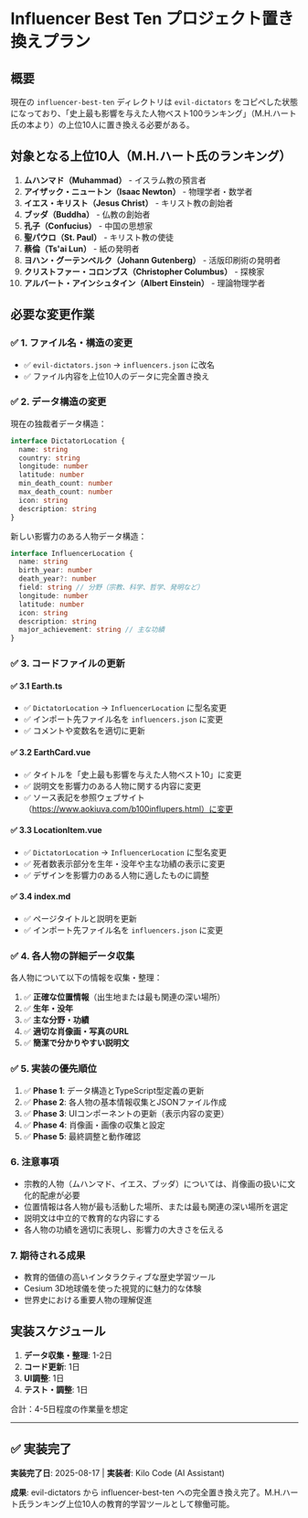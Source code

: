 # Influencer Best Ten プロジェクト置き換えプラン

## 概要
現在の `influencer-best-ten` ディレクトリは `evil-dictators` をコピペした状態になっており、「史上最も影響を与えた人物ベスト100ランキング」（M.H.ハート氏の本より）の上位10人に置き換える必要がある。

## 対象となる上位10人（M.H.ハート氏のランキング）

1. **ムハンマド（Muhammad）** - イスラム教の預言者
2. **アイザック・ニュートン（Isaac Newton）** - 物理学者・数学者
3. **イエス・キリスト（Jesus Christ）** - キリスト教の創始者
4. **ブッダ（Buddha）** - 仏教の創始者
5. **孔子（Confucius）** - 中国の思想家
6. **聖パウロ（St. Paul）** - キリスト教の使徒
7. **蔡倫（Ts'ai Lun）** - 紙の発明者
8. **ヨハン・グーテンベルク（Johann Gutenberg）** - 活版印刷術の発明者
9. **クリストファー・コロンブス（Christopher Columbus）** - 探検家
10. **アルバート・アインシュタイン（Albert Einstein）** - 理論物理学者

## 必要な変更作業

### ✅ 1. ファイル名・構造の変更
- ✅ `evil-dictators.json` → `influencers.json` に改名
- ✅ ファイル内容を上位10人のデータに完全置き換え

### ✅ 2. データ構造の変更
現在の独裁者データ構造：
```typescript
interface DictatorLocation {
  name: string
  country: string
  longitude: number
  latitude: number
  min_death_count: number
  max_death_count: number
  icon: string
  description: string
}
```

新しい影響力のある人物データ構造：
```typescript
interface InfluencerLocation {
  name: string
  birth_year: number
  death_year?: number
  field: string // 分野（宗教、科学、哲学、発明など）
  longitude: number
  latitude: number
  icon: string
  description: string
  major_achievement: string // 主な功績
}
```

### ✅ 3. コードファイルの更新

#### ✅ 3.1 Earth.ts
- ✅ `DictatorLocation` → `InfluencerLocation` に型名変更
- ✅ インポート先ファイル名を `influencers.json` に変更
- ✅ コメントや変数名を適切に更新

#### ✅ 3.2 EarthCard.vue
- ✅ タイトルを「史上最も影響を与えた人物ベスト10」に変更
- ✅ 説明文を影響力のある人物に関する内容に変更
- ✅ ソース表記を参照ウェブサイト（https://www.aokiuva.com/b100influpers.html）に変更

#### ✅ 3.3 LocationItem.vue
- ✅ `DictatorLocation` → `InfluencerLocation` に型名変更
- ✅ 死者数表示部分を生年・没年や主な功績の表示に変更
- ✅ デザインを影響力のある人物に適したものに調整

#### ✅ 3.4 index.md
- ✅ ページタイトルと説明を更新
- ✅ インポート先ファイル名を `influencers.json` に変更

### ✅ 4. 各人物の詳細データ収集

各人物について以下の情報を収集・整理：

1. ✅ **正確な位置情報**（出生地または最も関連の深い場所）
2. ✅ **生年・没年**
3. ✅ **主な分野・功績**
4. ✅ **適切な肖像画・写真のURL**
5. ✅ **簡潔で分かりやすい説明文**

### ✅ 5. 実装の優先順位

1. ✅ **Phase 1**: データ構造とTypeScript型定義の更新
2. ✅ **Phase 2**: 各人物の基本情報収集とJSONファイル作成
3. ✅ **Phase 3**: UIコンポーネントの更新（表示内容の変更）
4. ✅ **Phase 4**: 肖像画・画像の収集と設定
5. ✅ **Phase 5**: 最終調整と動作確認

### 6. 注意事項

- 宗教的人物（ムハンマド、イエス、ブッダ）については、肖像画の扱いに文化的配慮が必要
- 位置情報は各人物が最も活動した場所、または最も関連の深い場所を選定
- 説明文は中立的で教育的な内容にする
- 各人物の功績を適切に表現し、影響力の大きさを伝える

### 7. 期待される成果

- 教育的価値の高いインタラクティブな歴史学習ツール
- Cesium 3D地球儀を使った視覚的に魅力的な体験
- 世界史における重要人物の理解促進

## 実装スケジュール

1. **データ収集・整理**: 1-2日
2. **コード更新**: 1日
3. **UI調整**: 1日
4. **テスト・調整**: 1日

合計：4-5日程度の作業量を想定

---

## ✅ 実装完了

**実装完了日**: 2025-08-17 | **実装者**: Kilo Code (AI Assistant)

**成果**: evil-dictators から influencer-best-ten への完全置き換え完了。M.H.ハート氏ランキング上位10人の教育的学習ツールとして稼働可能。